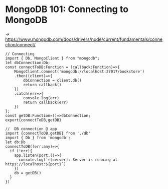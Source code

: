 # MongoDB 101: Connecting to MongoDB
-> https://www.mongodb.com/docs/drivers/node/current/fundamentals/connection/connect/
```
// Connecting
import { Db, MongoClient } from "mongodb";
let dbConnection:Db;
const connectToDB:Function = (callback:Function)=>{
    MongoClient.connect('mongodb://localhost:27017/bookstore')
    .then((client)=>{
        dbConnection = client.db()
        return callback()
    })
    .catch(err=>{
        console.log(err)
        return callback(err)
    })
};
const getDB:Function=()=>dbConnection;
export{connectToDB,getDB}
```

```
//  DB connection @ app
import {connectToDB,getDB} from './db'
import { Db } from 'mongodb';
let db:Db
connectToDB((err:any)=>{
  if (!err){
    app.listen(port,()=>{
      console.log(`⚡️[server]: Server is running at https://localhost:${port}`)
    })
    db = getDB()
  }
})
```